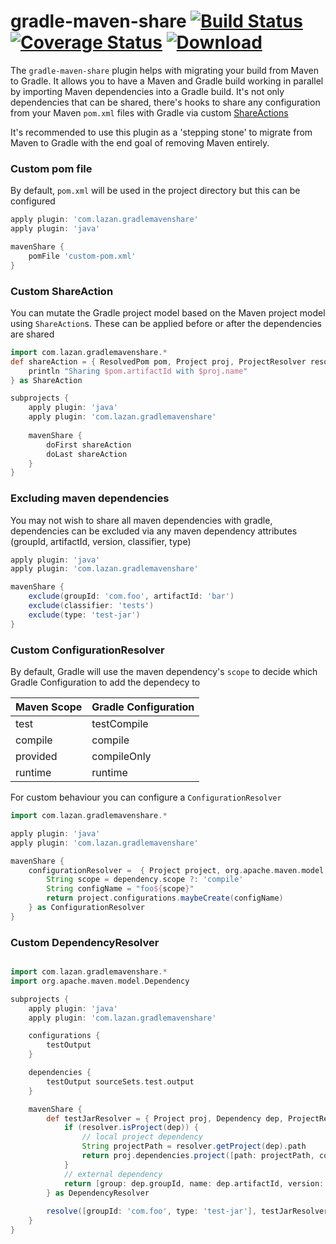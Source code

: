 # gradle-maven-share [![Build Status](https://travis-ci.org/uklance/gradle-maven-share.svg?branch=master)](https://travis-ci.org/uklance/gradle-maven-share) [![Coverage Status](https://coveralls.io/repos/github/uklance/gradle-maven-share/badge.svg?branch=master)](https://coveralls.io/github/uklance/gradle-maven-share?branch=master) [![Download](https://api.bintray.com/packages/uklance/maven/gradle-maven-share/images/download.svg) ](https://bintray.com/uklance/maven/gradle-maven-share/_latestVersion)

The `gradle-maven-share` plugin helps with migrating your build from Maven to Gradle. It allows you to have a Maven and Gradle build working in parallel by importing Maven dependencies into a Gradle build. It's not only dependencies that can be shared, there's hooks to share any configuration from your Maven `pom.xml` files with Gradle via custom [ShareActions](https://github.com/uklance/gradle-maven-share/blob/master/src/main/groovy/com/lazan/gradlemavenshare/ShareAction.java)

It's recommended to use this plugin as a 'stepping stone' to migrate from Maven to Gradle with the end goal of removing Maven entirely. 

### Custom pom file
By default, `pom.xml` will be used in the project directory but this can be configured
```groovy
apply plugin: 'com.lazan.gradlemavenshare'
apply plugin: 'java'

mavenShare {
	pomFile 'custom-pom.xml'
}
```

### Custom ShareAction
You can mutate the Gradle project model based on the Maven project model using `ShareAction`s. These can be applied before or after the dependencies are shared
```groovy
import com.lazan.gradlemavenshare.*
def shareAction = { ResolvedPom pom, Project proj, ProjectResolver resolver ->
	println "Sharing $pom.artifactId with $proj.name"
} as ShareAction

subprojects {
	apply plugin: 'java'
	apply plugin: 'com.lazan.gradlemavenshare'
	
	mavenShare {
		doFirst shareAction
		doLast shareAction
	}
}
```

### Excluding maven dependencies
You may not wish to share all maven dependencies with gradle, dependencies can be excluded via any maven dependency attributes (groupId, artifactId, version, classifier, type)
```groovy
apply plugin: 'java'
apply plugin: 'com.lazan.gradlemavenshare'

mavenShare {
	exclude(groupId: 'com.foo', artifactId: 'bar')
	exclude(classifier: 'tests')
	exclude(type: 'test-jar')
}
```

### Custom ConfigurationResolver
By default, Gradle will use the maven dependency's `scope` to decide which Gradle Configuration to add the dependecy to

| Maven Scope | Gradle Configuration |
| --- | --- |
| test | testCompile | 
| compile | compile |
| provided | compileOnly |
| runtime | runtime |

For custom behaviour you can configure a `ConfigurationResolver`
```groovy
import com.lazan.gradlemavenshare.*

apply plugin: 'java'
apply plugin: 'com.lazan.gradlemavenshare'

mavenShare {
	configurationResolver =  { Project project, org.apache.maven.model.Dependency dependency ->
		String scope = dependency.scope ?: 'compile'
		String configName = "foo${scope}"
		return project.configurations.maybeCreate(configName)
	} as ConfigurationResolver
}
```

### Custom DependencyResolver
```groovy

import com.lazan.gradlemavenshare.*
import org.apache.maven.model.Dependency

subprojects {
	apply plugin: 'java'
	apply plugin: 'com.lazan.gradlemavenshare'

	configurations {
		testOutput
	}

	dependencies {
		testOutput sourceSets.test.output
	}

	mavenShare {
		def testJarResolver = { Project proj, Dependency dep, ProjectResolver resolver ->
			if (resolver.isProject(dep)) {
				// local project dependency
				String projectPath = resolver.getProject(dep).path
				return proj.dependencies.project([path: projectPath, configuration: 'testOutput'])
			}
			// external dependency
			return [group: dep.groupId, name: dep.artifactId, version: dep.version, classifier: 'tests']
		} as DependencyResolver
		
		resolve([groupId: 'com.foo', type: 'test-jar'], testJarResolver)
	}
}
```
